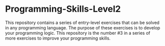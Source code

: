 # Programming-Skills-Level2

This repository contains a series of entry-level exercises that can be solved in any programming language. The purpose of these exercises is to develop your programming logic. This repository is the number #3 in a series of more exercises to improve your programming skills.
